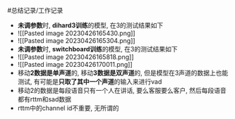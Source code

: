 #总结记录/工作记录 

- **未调参数**时, **dihard3训练**的模型, 在3的测试结果如下
- ![[Pasted image 20230426165430.png]]
- ![[Pasted image 20230426165304.png]]
- **未调参数**时, **switchboard训练**的模型, 在3的测试结果如下
- ![[Pasted image 20230426165818.png]]
- ![[Pasted image 20230426170011.png]]
- 移动**2数据是单声道**的, 移动**3数据是双声道**的, 但是模型在3声道的数据上也能测试, 有可能是**只取了其中一个声道**的输入来进行vad
- 移动2的数据是每段语音只有一个人在讲话, 要么客服要么客户, 然后每段语音都有rttm和sad数据
- rttm中的channel id不重要, 无所谓的